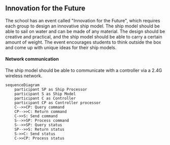 <!--
 Copyright (C) 2025 langningchen
 
 This file is part of innovation.
 
 innovation is free software: you can redistribute it and/or modify
 it under the terms of the GNU General Public License as published by
 the Free Software Foundation, either version 3 of the License, or
 (at your option) any later version.
 
 innovation is distributed in the hope that it will be useful,
 but WITHOUT ANY WARRANTY; without even the implied warranty of
 MERCHANTABILITY or FITNESS FOR A PARTICULAR PURPOSE.  See the
 GNU General Public License for more details.
 
 You should have received a copy of the GNU General Public License
 along with innovation.  If not, see <https://www.gnu.org/licenses/>.
-->

## Innovation for the Future

The school has an event called "Innovation for the Future", which requires each group to design an innovative ship model. The ship model should be able to sail on water and can be made of any material. The design should be creative and practical, and the ship model should be able to carry a certain amount of weight. The event encourages students to think outside the box and come up with unique ideas for their ship models.

#### Network communication

The ship model should be able to communicate with a controller via a 2.4G wireless network. 

```mermaid
sequenceDiagram
    participant SP as Ship Processor
    participant S as Ship Model
    participant C as Controller
    participant CP as Controller processor
    C-->>CP: Query command
    CP-->>C: Return command
    C->>S: Send command
    S-->>SP: Process command
    S-->>SP: Query status
    SP-->>S: Return status
    S->>C: Send status
    C->>CP: Process status
```
